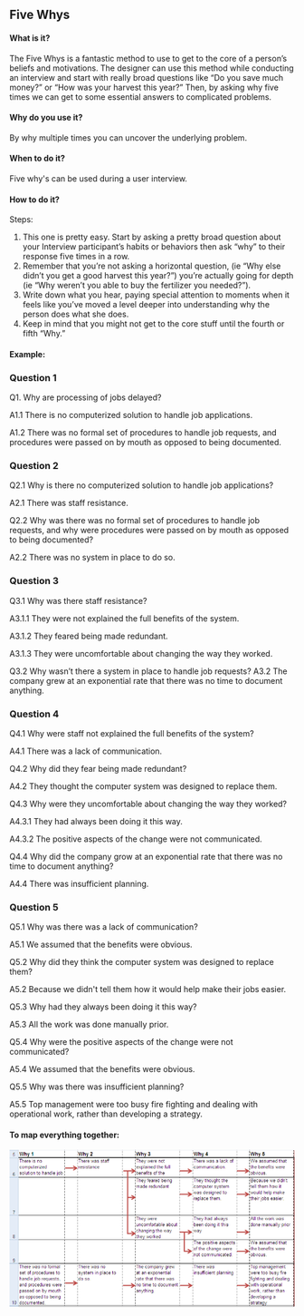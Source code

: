 ## Five Whys

#### What is it?
The Five Whys is a fantastic method to use to get to the core of a person’s beliefs and motivations. The designer can use this method while conducting an interview and start with really broad questions like “Do you save much money?” or “How was your harvest this year?” Then, by asking why five times we can get to some essential answers to complicated problems. 

#### Why do you use it?
By why multiple times you can uncover the underlying problem.

#### When to do it?
Five why's can be used during a user interview.

#### How to do it?

Steps:
1. This one is pretty easy. Start by asking a pretty broad question about your Interview participant’s habits or behaviors then ask “why” to their response five times in a row. 
2. Remember that you’re not asking a horizontal question, (ie “Why else didn’t you get a good harvest this year?”) you’re actually going for depth (ie “Why weren’t you able to buy the fertilizer you needed?”).
3. Write down what you hear, paying special attention to moments when it feels like you’ve moved a level deeper into understanding why the person does what she does.
4. Keep in mind that you might not get to the core stuff until the fourth or fifth “Why.” 

#### Example: ####

### Question 1 ###
Q1. Why are processing of jobs delayed?	

A1.1 There is no computerized solution to handle job applications.

A1.2 There was no formal set of procedures to handle job requests, and procedures were passed on by mouth as opposed to being documented.

### Question 2 ###
Q2.1 Why is there no computerized solution to handle job applications?

A2.1 There was staff resistance.

Q2.2 Why was there was no formal set of procedures to handle job requests, and why were procedures were passed on by mouth as opposed to being documented?

A2.2 There was no system in place to do so.

### Question 3 ###
Q3.1 Why was there staff resistance?

A3.1.1 They were not explained the full benefits of the system.

A3.1.2 They feared being made redundant.

A3.1.3 They were uncomfortable about changing the way they worked.

Q3.2 Why wasn’t there a system in place to handle job requests?
A3.2 The company grew at an exponential rate that there was no time to document anything.

### Question 4 ###
Q4.1 Why were staff not explained the full benefits of the system?

A4.1 There was a lack of communication.

Q4.2 Why did they fear being made redundant?

A4.2 They thought the computer system was designed to replace them.

Q4.3 Why were they uncomfortable about changing the way they worked?

A4.3.1 They had always been doing it this way.

A4.3.2 The positive aspects of the change were not communicated.

Q4.4 Why did the company grow at an exponential rate that there was no time to document anything?

A4.4 There was insufficient planning.

### Question 5 ###
Q5.1 Why was there was a lack of communication?

A5.1 We assumed that the benefits were obvious.

Q5.2 Why did they think the computer system was designed to replace them?

A5.2 Because we didn't tell them how it would help make their jobs easier.

Q5.3 Why had they always been doing it this way?

A5.3 All the work was done manually prior.

Q5.4 Why were the positive aspects of the change were not communicated?

A5.4 We assumed that the benefits were obvious.

Q5.5 Why was there was insufficient planning?

A5.5 Top management were too busy fire fighting and dealing with operational work, rather than developing a strategy.


#### To map everything together: ####

![Five Whys](/images/five-whys.png?raw-true "Five Whys")
